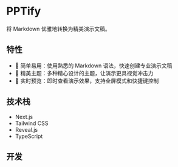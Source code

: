 # PPTify

将 Markdown 优雅地转换为精美演示文稿。

## 特性

- 🚀 简单易用：使用熟悉的 Markdown 语法，快速创建专业演示文稿
- 🎨 精美主题：多种精心设计的主题，让演示更具视觉冲击力
- 👀 实时预览：即时查看演示效果，支持全屏模式和快捷键控制

## 技术栈

- Next.js
- Tailwind CSS
- Reveal.js
- TypeScript

## 开发
